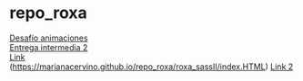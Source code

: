 # repo_roxa
[Desafío animaciones](https://marianacervino.github.io/repo_roxa/roxa_animaciones)
<br>
[Entrega intermedia 2](https://marianacervino.github.io/repo_roxa/roxa_cervino_E2/index.HTML)
<br>
[Link](https://marianacervino.github.io/repo_roxa/roxa_cervino/index.html)
<br>
(https://marianacervino.github.io/repo_roxa/roxa_sassII/index.HTML)
[Link 2](https://marianacervino.github.io/repo_roxa/roxa_sassII/index.HTML)
